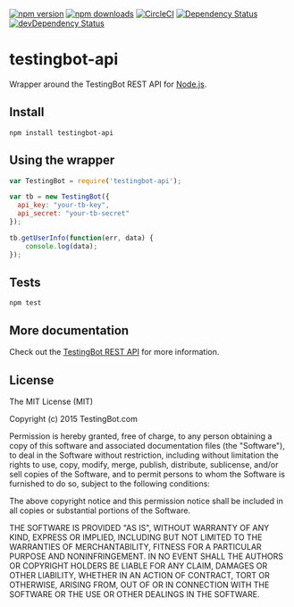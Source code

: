 [![npm version](https://img.shields.io/npm/v/testingbot-api.svg?style=flat-square)](https://www.npmjs.com/package/testingbot-api) 
[![npm downloads](https://img.shields.io/npm/dm/testingbot-api.svg?style=flat-square)](https://www.npmjs.com/package/testingbot-api)
[![CircleCI](https://img.shields.io/circleci/project/github/testingbot/testingbot-api.svg)](https://circleci.com/gh/testingbot/testingbot-api/tree/master)
[![Dependency Status](https://img.shields.io/david/testingbot/testingbot-api.svg?style=flat-square)](https://david-dm.org/karma-runner/testingbot-api)
[![devDependency Status](https://img.shields.io/david/dev/testingbot/testingbot-api.svg?style=flat-square)](https://david-dm.org/karma-runner/testingbot-api#info=devDependencies)

# testingbot-api

Wrapper around the TestingBot REST API for [Node.js](http://nodejs.org/).

## Install

```shell
npm install testingbot-api
```

## Using the wrapper

```javascript
var TestingBot = require('testingbot-api');

var tb = new TestingBot({
  api_key: "your-tb-key",
  api_secret: "your-tb-secret"
});

tb.getUserInfo(function(err, data) {
	console.log(data);
});
```

## Tests

``npm test``

## More documentation

Check out the [TestingBot REST API](https://testingbot.com/support/api) for more information.

## License

The MIT License (MIT)

Copyright (c) 2015 TestingBot.com

Permission is hereby granted, free of charge, to any person obtaining a copy
of this software and associated documentation files (the "Software"), to deal
in the Software without restriction, including without limitation the rights
to use, copy, modify, merge, publish, distribute, sublicense, and/or sell
copies of the Software, and to permit persons to whom the Software is
furnished to do so, subject to the following conditions:

The above copyright notice and this permission notice shall be included in
all copies or substantial portions of the Software.

THE SOFTWARE IS PROVIDED "AS IS", WITHOUT WARRANTY OF ANY KIND, EXPRESS OR
IMPLIED, INCLUDING BUT NOT LIMITED TO THE WARRANTIES OF MERCHANTABILITY,
FITNESS FOR A PARTICULAR PURPOSE AND NONINFRINGEMENT. IN NO EVENT SHALL THE
AUTHORS OR COPYRIGHT HOLDERS BE LIABLE FOR ANY CLAIM, DAMAGES OR OTHER
LIABILITY, WHETHER IN AN ACTION OF CONTRACT, TORT OR OTHERWISE, ARISING FROM,
OUT OF OR IN CONNECTION WITH THE SOFTWARE OR THE USE OR OTHER DEALINGS IN
THE SOFTWARE.